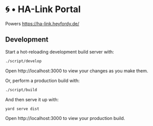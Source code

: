 # 🌀 • HA-Link Portal

Powers https://ha-link.heyfordy.de/

## Development

Start a hot-reloading development build server with:

```bash
./script/develop
```

Open http://localhost:3000 to view your changes as you make them.

Or, perform a production build with:

```bash
./script/build
```

And then serve it up with:

```bash
yard serve dist
```

Open http://localhost:3000 to view your production build.
